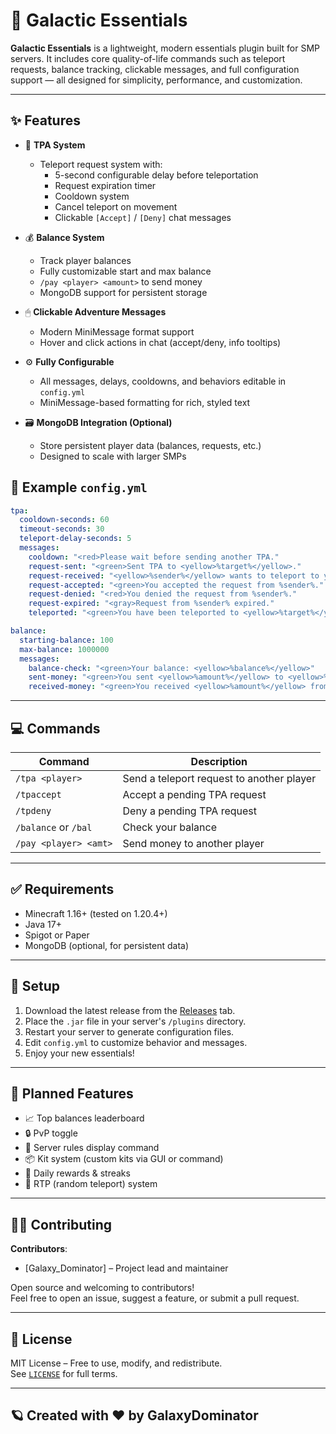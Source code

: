 
# 🌌 Galactic Essentials

**Galactic Essentials** is a lightweight, modern essentials plugin built for SMP servers. It includes core quality-of-life commands such as teleport requests, balance tracking, clickable messages, and full configuration support — all designed for simplicity, performance, and customization.

---

## ✨ Features

- 🧭 **TPA System**
  - Teleport request system with:
    - 5-second configurable delay before teleportation
    - Request expiration timer
    - Cooldown system
    - Cancel teleport on movement
    - Clickable `[Accept]` / `[Deny]` chat messages

- 💰 **Balance System**
  - Track player balances
  - Fully customizable start and max balance
  - `/pay <player> <amount>` to send money
  - MongoDB support for persistent storage

- 🖱 **Clickable Adventure Messages**
  - Modern MiniMessage format support
  - Hover and click actions in chat (accept/deny, info tooltips)

- ⚙️ **Fully Configurable**
  - All messages, delays, cooldowns, and behaviors editable in `config.yml`
  - MiniMessage-based formatting for rich, styled text

- 🗃 **MongoDB Integration (Optional)**
  - Store persistent player data (balances, requests, etc.)
  - Designed to scale with larger SMPs


## 📁 Example `config.yml`

```yaml
tpa:
  cooldown-seconds: 60
  timeout-seconds: 30
  teleport-delay-seconds: 5
  messages:
    cooldown: "<red>Please wait before sending another TPA."
    request-sent: "<green>Sent TPA to <yellow>%target%</yellow>."
    request-received: "<yellow>%sender%</yellow> wants to teleport to you!"
    request-accepted: "<green>You accepted the request from %sender%."
    request-denied: "<red>You denied the request from %sender%."
    request-expired: "<gray>Request from %sender% expired."
    teleported: "<green>You have been teleported to <yellow>%target%</yellow>."

balance:
  starting-balance: 100
  max-balance: 1000000
  messages:
    balance-check: "<green>Your balance: <yellow>%balance%</yellow>"
    sent-money: "<green>You sent <yellow>%amount%</yellow> to <yellow>%target%</yellow>."
    received-money: "<green>You received <yellow>%amount%</yellow> from <yellow>%sender%</yellow>."
```

---

## 💻 Commands

| Command                | Description                             |
|------------------------|-----------------------------------------|
| `/tpa <player>`        | Send a teleport request to another player |
| `/tpaccept`            | Accept a pending TPA request            |
| `/tpdeny`              | Deny a pending TPA request              |
| `/balance` or `/bal`   | Check your balance                      |
| `/pay <player> <amt>`  | Send money to another player            |

---

## ✅ Requirements

- Minecraft 1.16+ (tested on 1.20.4+)
- Java 17+
- Spigot or Paper
- MongoDB (optional, for persistent data)

---

## 🚀 Setup

1. Download the latest release from the [Releases](https://github.com/yourname/Galactic-Essentials/releases) tab.
2. Place the `.jar` file in your server's `/plugins` directory.
3. Restart your server to generate configuration files.
4. Edit `config.yml` to customize behavior and messages.
5. Enjoy your new essentials!

---

## 🧠 Planned Features

- 📈 Top balances leaderboard
- 🔒 PvP toggle
- 📜 Server rules display command
- 📦 Kit system (custom kits via GUI or command)
- 🎁 Daily rewards & streaks
- 🔁 RTP (random teleport) system

---

## 🧑‍💻 Contributing

**Contributors**:

- [Galaxy_Dominator] – Project lead and maintainer

Open source and welcoming to contributors!  
Feel free to open an issue, suggest a feature, or submit a pull request.

---

## 📜 License

MIT License – Free to use, modify, and redistribute.  
See [`LICENSE`](LICENSE) for full terms.

---

## 🪐 Created with ❤️ by GalaxyDominator
